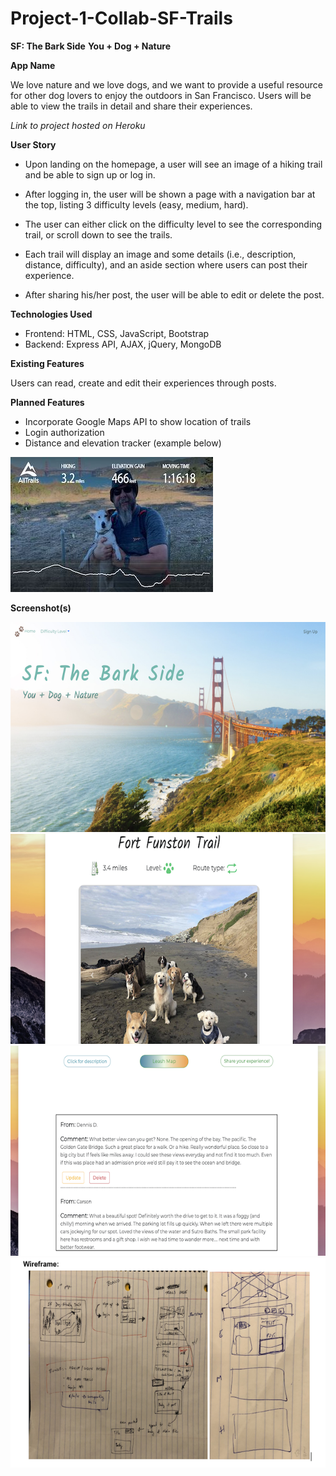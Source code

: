 # Project-1-Collab-SF-Trails
**SF: The Bark Side**
**You + Dog + Nature**

**App Name**

We love nature and we love dogs, and we want to provide a useful resource for other dog lovers to enjoy the outdoors in San Francisco. Users will be able to view the trails in detail and share their experiences.

*Link to project hosted on Heroku*

**User Story**

* Upon landing on the homepage, a user will see an image of a hiking trail and be able to sign up or log in. 

* After logging in, the user will be shown a page with a navigation bar at the top, listing 3 difficulty levels (easy, medium, hard). 

* The user can either click on the difficulty level to see the corresponding trail, or scroll down to see the trails.

* Each trail will display an image and some details (i.e., description, distance, difficulty), and an aside section where users can post their experience. 

* After sharing his/her post, the user will be able to edit or delete the post. 

**Technologies Used**

* Frontend: HTML, CSS, JavaScript, Bootstrap
* Backend: Express API, AJAX, jQuery, MongoDB

**Existing Features**

Users can read, create and edit their experiences through posts. 

**Planned Features**

* Incorporate Google Maps API to show location of trails
* Login authorization
* Distance and elevation tracker (example below)

<img src="public/images/stretch.jpeg">

**Screenshot(s)**

<img src="public/images/bark-side-frontpage.png">

<img src="public/images/wiframe0.png">

<img src="public/images/wiframe1.png">

<img src="public/images/wiframe.png">